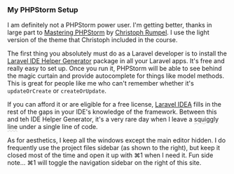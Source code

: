 ### My PHPStorm Setup

I am definitely not a PHPStorm power user. I'm getting better, thanks in large part to
[Mastering PHPStorm](https://masteringphpstorm.com/) by [Christoph Rumpel](https://twitter.com/christophrumpel). I use
the light version of the theme that Christoph included in the course.

The first thing you absolutely must do as a Laravel developer is to install the
[Laravel IDE Helper Generator](https://github.com/barryvdh/laravel-ide-helper) package in all your Laravel apps. It's
free and really easy to set up. Once you run it, PHPStorm will be able to see behind the magic curtain and provide
autocomplete for things like model methods. This is great for people like me who can't remember whether it's
`updateOrCreate` or `createOrUpdate`.

If you can afford it or are eligible for a free license, [Laravel IDEA](https://laravel-idea.com) fills in the rest of
the gaps in your IDE's knowledge of the framework. Between this and teh IDE Helper Generator, it's a very rare day when
I leave a <span data-tooltip="tooltip" style="text-decoration-line:
underline; text-decoration-style: wavy; text-decoration-color:#ddd;">squiggly line</span> under a single line of code.

As for aesthetics, I keep all the windows except the main editor hidden. I do frequently use the project files 
sidebar (as shown to the right), but keep it closed most of the time and open it up with ⌘1 when I need it. Fun side 
note... ⌘1 will toggle the navigation sidebar on the right of this site.
